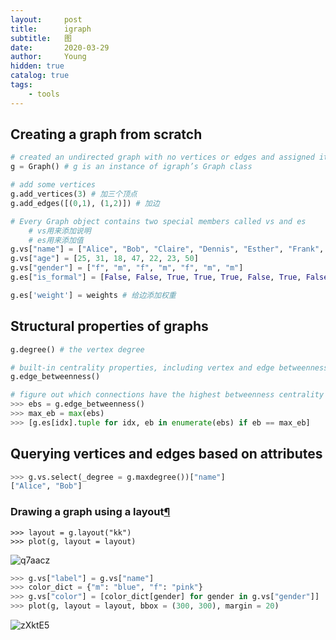 ```yaml
---
layout:     post
title:      igraph
subtitle:   图
date:       2020-03-29
author:     Young
hidden: true
catalog: true
tags:
    - tools
---
```




## Creating a graph from scratch

```python
# created an undirected graph with no vertices or edges and assigned it to the variable g
g = Graph() # g is an instance of igraph’s Graph class

# add some vertices
g.add_vertices(3) # 加三个顶点
g.add_edges([(0,1), (1,2)]) # 加边

# Every Graph object contains two special members called vs and es
	# vs用来添加说明
    # es用来添加值
g.vs["name"] = ["Alice", "Bob", "Claire", "Dennis", "Esther", "Frank", "George"]
g.vs["age"] = [25, 31, 18, 47, 22, 23, 50]
g.vs["gender"] = ["f", "m", "f", "m", "f", "m", "m"]
g.es["is_formal"] = [False, False, True, True, True, False, True, False, False]

g.es['weight'] = weights # 给边添加权重
```



## Structural properties of graphs

```python
g.degree() # the vertex degree

# built-in centrality properties, including vertex and edge betweenness
g.edge_betweenness()

# figure out which connections have the highest betweenness centrality
>>> ebs = g.edge_betweenness()
>>> max_eb = max(ebs)
>>> [g.es[idx].tuple for idx, eb in enumerate(ebs) if eb == max_eb]


```



## Querying vertices and edges based on attributes

```python
>>> g.vs.select(_degree = g.maxdegree())["name"]
["Alice", "Bob"]


```



### Drawing a graph using a layout[¶](https://igraph.org/python/doc/tutorial/tutorial.html#drawing-a-graph-using-a-layout)

```
>>> layout = g.layout("kk")
>>> plot(g, layout = layout)
```

![q7aacz](https://gitee.com/echisenyang/GiteeForUpicUse/raw/master/uPic/q7aacz.jpg)

```python
>>> g.vs["label"] = g.vs["name"]
>>> color_dict = {"m": "blue", "f": "pink"}
>>> g.vs["color"] = [color_dict[gender] for gender in g.vs["gender"]]
>>> plot(g, layout = layout, bbox = (300, 300), margin = 20)
```

![zXktE5](https://gitee.com/echisenyang/GiteeForUpicUse/raw/master/uPic/zXktE5.jpg)

